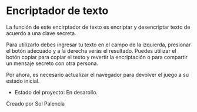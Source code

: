 <h1>Encriptador de texto</h1>
<p> La función de este encirptador de texto es encriptar y desencriptar texto de acuerdo a una clave secreta.</p>
<p> Para utilizarlo debes ingresar tu texto en el campo de la izquierda, presionar el botón adecuado y a la derecha verás el resultado. 
  Puedes utilizar el botón copiar para copiar el texto y revertir la encriptación o para compartir un mensaje secreto con otra persona.</p>
<p>Por ahora, es necesario actualizar el navegador para devolver el juego a su estado inicial.</p>





- Estado del proyecto: En desarollo.



Creado por Sol Palencia
